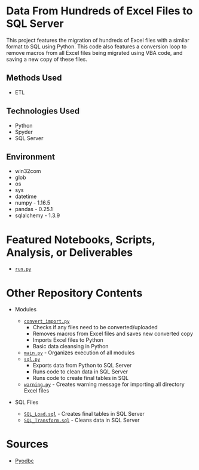 # Data From Hundreds of Excel Files to SQL Server
This project features the migration of hundreds of Excel files with a similar format to SQL using Python. This code also features a conversion loop to remove macros from all Excel files being migrated using VBA code, and saving a new copy of these files.

## Methods Used
* ETL

## Technologies Used
* Python
* Spyder
* SQL Server

## Environment
* win32com
* glob
* os
* sys
* datetime
* numpy - 1.16.5
* pandas - 0.25.1
* sqlalchemy - 1.3.9

# Featured Notebooks, Scripts, Analysis, or Deliverables
* [```run.py```](https://github.com/ErikaJacobs/Excel-Python-SQL-Migration/blob/master/run.py)


# Other Repository Contents
* Modules
    * [```convert_import.py```](https://github.com/ErikaJacobs/Excel-Python-SQL-Migration/blob/master/modules/convert_import.py)
        * Checks if any files need to be converted/uploaded
        * Removes macros from Excel files and saves new converted copy
        * Imports Excel files to Python
        * Basic data cleansing in Python
    * [```main.py```](https://github.com/ErikaJacobs/Excel-Python-SQL-Migration/blob/master/modules/main.py) - Organizes execution of all modules
    * [```sql.py```](https://github.com/ErikaJacobs/Excel-Python-SQL-Migration/blob/master/modules/sql.py)
        * Exports data from Python to SQL Server
        * Runs code to clean data in SQL Server
        * Runs code to create final tables in SQL
    * [```warning.py```](https://github.com/ErikaJacobs/Excel-Python-SQL-Migration/blob/master/modules/warning.py) - Creates warning message for importing all directory Excel files

* SQL Files
    * [```SQL_Load.sql```](https://github.com/ErikaJacobs/Excel-Python-SQL-Migration/blob/master/SQL/SQL_Load.sql) - Creates final tables in SQL Server
    * [```SQL_Transform.sql```](https://github.com/ErikaJacobs/Excel-Python-SQL-Migration/blob/master/SQL/SQL_Transform.sql) - Cleans data in SQL Server

# Sources
* [Pyodbc](https://github.com/mkleehammer/pyodbc/wiki)

